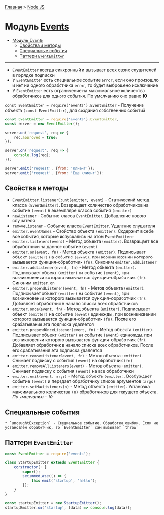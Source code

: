 [Главная](../../README.md#readme) > [Node.JS](../README.md#readme)

# Модуль [Events](https://nodejs.org/api/events.html)

- [Модуль Events](#%D0%BC%D0%BE%D0%B4%D1%83%D0%BB%D1%8C-events)
    - [Свойства и методы](#%D1%81%D0%B2%D0%BE%D0%B9%D1%81%D1%82%D0%B2%D0%B0-%D0%B8-%D0%BC%D0%B5%D1%82%D0%BE%D0%B4%D1%8B)
    - [Специальные события](#%D1%81%D0%BF%D0%B5%D1%86%D0%B8%D0%B0%D0%BB%D1%8C%D0%BD%D1%8B%D0%B5-%D1%81%D0%BE%D0%B1%D1%8B%D1%82%D0%B8%D1%8F)
    - [Паттерн `EventEmitter`](#%D0%BF%D0%B0%D1%82%D1%82%D0%B5%D1%80%D0%BD-eventemitter)

***

* `EventEmitter` всегда синхронный и вызывает всех своих слушателей в порядке подписки
* У `EventEmitter` есть специальное событие `error`, если оно произошло и нет ни одного обработчика `error`, то будет выброшено исключение
* У `EventEmitter` есть ограничение на максимальное количество обработчиков для одного события. По умолчанию оно равно **10**

`const EventEmitter = require('events').EventEmitter` - Получение объекта `(const EventEmitter)`, для создания собственных событий

```javascript
const EventEmitter = require('events').EventEmitter;
const server = new EventEmitter();

server.on('request', req => {
    req.approved = true;
});

server.on('request', req => {
    console.log(req);
});

server.emit('request', {from: 'Клиент'});
server.emit('request', {from: 'Еще клиент'});
```

## Свойства и методы

* `EventEmitter.listenerCount(emitter, event)` - Статический метод класса `(EventEmitter)`. Возвращает количество обработчиков на событие `(event)` в экземпляре класса события `(emitter)`
* `newListener` - Событие класса `EventEmitter`. Добавление нового слушателя
* `removeListener` - Событие класса `EventEmitter`. Удаление слушателя
* `emitter.eventNames` - Свойство объекта `(emitter)`. Содержит в себе все события, которые испускались на этом `EventEmittere`
* `emitter.listeners(event)` - Метод объекта `(emitter)`. Возвращает все обработчики на данное событие `(event)`
* `emitter.on(event, fn)` - Метод объекта `(emitter)`. Подписывает объект `(emitter)` на событие `(event)`, при возникновении которого вызывается функция-обработчик `(fn)`. Синоним `emitter.addListener` 
* `emitter.addListener(event, fn)` - Метод объекта `(emitter)`. Подписывает объект `(emitter)` на событие `(event)`, при возникновении которого вызывается функция-обработчик `(fn)`. Синоним `emitter.on`
* `emitter.prependListener(event, fn)` - Метод объекта `(emitter)`. Подписывает объект `(emitter)` на событие `(event)`, при возникновении которого вызывается функция-обработчик `(fn)`. Добавляет обработчик в начало списка всех обработчиков
* `emitter.once(event, fn)` - Метод объекта `(emitter)`. Подписывает объект `(emitter)` на событие `(event)` единожды, при возникновении которого вызывается функция-обработчик `(fn)`. После его срабатывания эта подписка удаляется
* `emitter.prependOnceListener(event, fn)` - Метод объекта `(emitter)`. Подписывает объект `(emitter)` на событие `(event)` единожды, при возникновении которого вызывается функция-обработчик `(fn)`. Добавляет обработчик в начало списка всех обработчиков. После его срабатывания эта подписка удаляется
* `emitter.removeListener(event, fn)` - Метод объекта `(emitter)`. Снимает подписку с события `(event)` на обработчик `(fn)`
* `emitter.removeAllListeners(event)` - Метод объекта `(emitter)`. Снимает подписку с события `(event)` на все обработчики
* `emitter.emit(event, args)` - Метод объекта `(emitter)`. Возбуждает событие `(event)` и передает обработчику список аргументов `(args)`
* `emitter.setMaxListeners(n)` - Метод объекта `(emitter)`. Установка максимального количества `(n)` обработчиков для текущего объекта. *По умолчанию - 10*

## Специальные события

    * `uncaughtException` - Специальное событие. Обработка ошибки. Если не установлен обработчик, то `EventEmitter` сам вызывает `throw`

## Паттерн `EventEmitter`

```javascript
const EventEmitter = require('events');

class StartupEmitter extends EventEmitter {
    constructor() {
        super();
        setImmediate(() => {
            this.emit('startup', 'hello');
        });
    }
}

const startupEmitter = new StartupEmitter();
startupEmitter.on('startup', (data) => console.log(data));
```